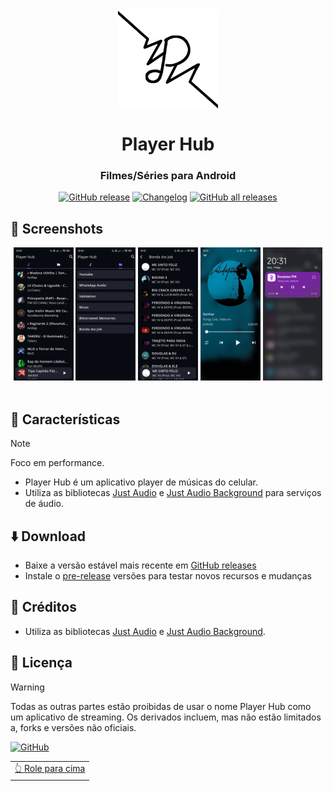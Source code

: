 <div align="center">

<img src="assets/images/icon.png" width=160 height=160 align="center">

# Player Hub

### Filmes/Séries para Android

[![GitHub release](https://img.shields.io/github/v/release/LucasLixo/Player-Hub?color=black&label=Stable&logo=github)](https://github.com/LucasLixo/Player-Hub/releases/latest/)
[![Changelog](https://img.shields.io/badge/Changelog-lightgray?style=flat&color=gray&logo=keep-a-changelog)](https://github.com/LucasLixo/Player-Hub/blob/main/CHANGELOG.md)
[![GitHub all releases](https://img.shields.io/github/downloads/LucasLixo/Player-Hub/total?label=Downloads&logo=github)](https://github.com/LucasLixo/Player-Hub/releases/)

</div>

## 📱 Screenshots

<div align="center">
<div>
<img src="fastlane/screenshot (1).jpg" width="19%" />
<img src="fastlane/screenshot (2).jpg" width="19%" />
<img src="fastlane/screenshot (3).jpg" width="19%" />
<img src="fastlane/screenshot (4).jpg" width="19%" />
<img src="fastlane/screenshot (5).jpg" width="19%" />
</div>
</div>

<br>

## 📖 Características

>[!NOTE]
>
>Foco em performance.
- Player Hub é um aplicativo player de músicas do celular.
- Utiliza as bibliotecas [Just Audio](https://pub.dev/packages/just_audio) e [Just Audio Background](https://pub.dev/packages/just_audio_background) para serviços de áudio.

## ⬇️ Download

- Baixe a versão estável mais recente em [GitHub releases](https://github.com/LucasLixo/Player-Hub/releases/latest)
- Instale o [pre-release](https://github.com/LucasLixo/Player-Hub/releases/) versões para testar novos recursos e mudanças

## 🧱 Créditos

- Utiliza as bibliotecas [Just Audio](https://pub.dev/packages/just_audio) e [Just Audio Background](https://pub.dev/packages/just_audio_background).

## 📃 Licença

>[!WARNING]
>
>Todas as outras partes estão proibidas de usar o nome Player Hub como um aplicativo de streaming. 
Os derivados incluem, mas não estão limitados a, forks e versões não oficiais.

[![GitHub](https://img.shields.io/github/license/LucasLixo/Player-Hub?style=for-the-badge)](https://github.com/LucasLixo/Player-Hub/blob/main/LICENSE)

<div align="right">
<table><td>
<a href="#start-of-content">👆 Role para cima</a>
</td></table>
</div>
